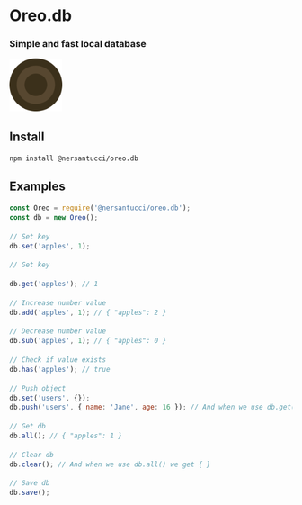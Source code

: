 # Oreo.db
### Simple and fast local database
<img src="/img/lg.png" width="94px" alt="Logo">

## Install
```
npm install @nersantucci/oreo.db
```

## Examples
```js
const Oreo = require('@nersantucci/oreo.db');
const db = new Oreo();

// Set key
db.set('apples', 1);

// Get key

db.get('apples'); // 1

// Increase number value
db.add('apples', 1); // { "apples": 2 }

// Decrease number value
db.sub('apples', 1); // { "apples": 0 }

// Check if value exists
db.has('apples'); // true

// Push object
db.set('users', {});
db.push('users', { name: 'Jane', age: 16 }); // And when we use db.get('users') we get { name: 'Jane', age: 16 }

// Get db
db.all(); // { "apples": 1 }

// Clear db
db.clear(); // And when we use db.all() we get { }

// Save db
db.save();
```